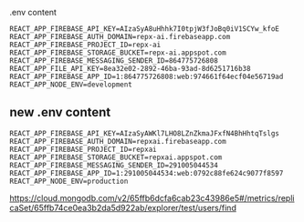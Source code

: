 .env content

```
REACT_APP_FIREBASE_API_KEY=AIzaSyA8uHhhk7I0tpjW3fJoBq0iV1SCYw_kfoE
REACT_APP_FIREBASE_AUTH_DOMAIN=repx-ai.firebaseapp.com
REACT_APP_FIREBASE_PROJECT_ID=repx-ai
REACT_APP_FIREBASE_STORAGE_BUCKET=repx-ai.appspot.com
REACT_APP_FIREBASE_MESSAGING_SENDER_ID=864775726808
REACT_APP_FILE_API_KEY=8ea32e02-2892-46ba-93ad-8d6251716b38
REACT_APP_FIREBASE_APP_ID=1:864775726808:web:974661f64ecf04e56719ad
REACT_APP_NODE_ENV=development
```


## new .env content

```
REACT_APP_FIREBASE_API_KEY=AIzaSyAWKl7LHO8LZnZkmaJFxfN4BhHhtqTslgs
REACT_APP_FIREBASE_AUTH_DOMAIN=repxai.firebaseapp.com
REACT_APP_FIREBASE_PROJECT_ID=repxai
REACT_APP_FIREBASE_STORAGE_BUCKET=repxai.appspot.com
REACT_APP_FIREBASE_MESSAGING_SENDER_ID=291005044534
REACT_APP_FIREBASE_APP_ID=1:291005044534:web:0792c88fe624c9077f8597
REACT_APP_NODE_ENV=production
```


https://cloud.mongodb.com/v2/65ffb6dcfa6cab23c43986e5#/metrics/replicaSet/65ffb74ce0ea3b2da5d922ab/explorer/test/users/find
